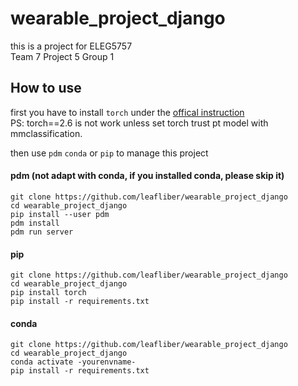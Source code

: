 # wearable_project_django

this is a project for ELEG5757  
Team 7 Project 5 Group 1

## How to use
first you have to install `torch` under the [offical instruction](https://pytorch.org/get-started/locally/)  
PS: torch==2.6 is not work unless set torch  trust pt model with mmclassification.
  
then use `pdm` `conda` or `pip` to manage this project

#### pdm (not adapt with conda, if you installed conda, please skip it)
```shell
git clone https://github.com/leafliber/wearable_project_django
cd wearable_project_django
pip install --user pdm
pdm install
pdm run server
```

#### pip
```shell
git clone https://github.com/leafliber/wearable_project_django
cd wearable_project_django
pip install torch
pip install -r requirements.txt
```

#### conda
```shell
git clone https://github.com/leafliber/wearable_project_django
cd wearable_project_django
conda activate -yourenvname-
pip install -r requirements.txt
```
